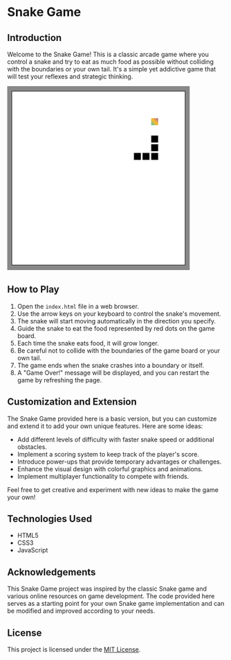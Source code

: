 # Snake Game

## Introduction

Welcome to the Snake Game! This is a classic arcade game where you control a snake and try to eat as much food as possible without colliding with the boundaries or your own tail. It's a simple yet addictive game that will test your reflexes and strategic thinking.

![Snake Game Screenshot](screenshot.png)

## How to Play

1. Open the `index.html` file in a web browser.
2. Use the arrow keys on your keyboard to control the snake's movement.
3. The snake will start moving automatically in the direction you specify.
4. Guide the snake to eat the food represented by red dots on the game board.
5. Each time the snake eats food, it will grow longer.
6. Be careful not to collide with the boundaries of the game board or your own tail.
7. The game ends when the snake crashes into a boundary or itself.
8. A "Game Over!" message will be displayed, and you can restart the game by refreshing the page.

## Customization and Extension

The Snake Game provided here is a basic version, but you can customize and extend it to add your own unique features. Here are some ideas:

-   Add different levels of difficulty with faster snake speed or additional obstacles.
-   Implement a scoring system to keep track of the player's score.
-   Introduce power-ups that provide temporary advantages or challenges.
-   Enhance the visual design with colorful graphics and animations.
-   Implement multiplayer functionality to compete with friends.

Feel free to get creative and experiment with new ideas to make the game your own!

## Technologies Used

-   HTML5
-   CSS3
-   JavaScript

## Acknowledgements

This Snake Game project was inspired by the classic Snake game and various online resources on game development. The code provided here serves as a starting point for your own Snake game implementation and can be modified and improved according to your needs.

## License

This project is licensed under the [MIT License](LICENSE).
